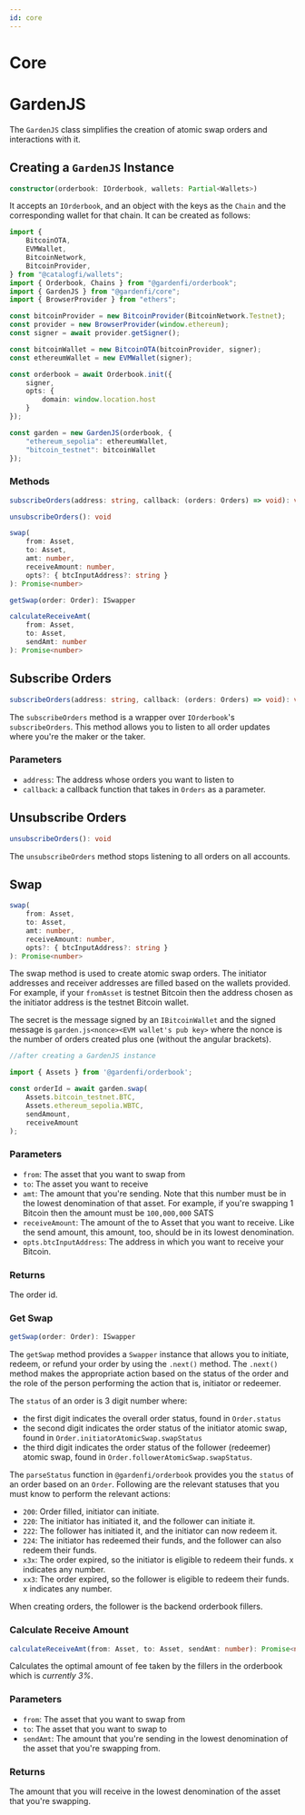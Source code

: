 ```yaml
---
id: core
---
```


# Core
# GardenJS
The `GardenJS` class simplifies the creation of atomic swap orders and interactions with it.

## Creating a `GardenJS` Instance
```ts
constructor(orderbook: IOrderbook, wallets: Partial<Wallets>)
```

It accepts an `IOrderbook`, and an object with the keys as the `Chain` and the corresponding wallet for that chain. It can be created as follows:
```ts
import { 
    BitcoinOTA, 
    EVMWallet,
    BitcoinNetwork,
    BitcoinProvider,
} from "@catalogfi/wallets";
import { Orderbook, Chains } from "@gardenfi/orderbook";
import { GardenJS } from "@gardenfi/core";
import { BrowserProvider } from "ethers";

const bitcoinProvider = new BitcoinProvider(BitcoinNetwork.Testnet);
const provider = new BrowserProvider(window.ethereum);
const signer = await provider.getSigner();

const bitcoinWallet = new BitcoinOTA(bitcoinProvider, signer);
const ethereumWallet = new EVMWallet(signer);

const orderbook = await Orderbook.init({
	signer,
	opts: {
		domain: window.location.host
	}
});

const garden = new GardenJS(orderbook, {
	"ethereum_sepolia": ethereumWallet,
	"bitcoin_testnet": bitcoinWallet
});
```

### Methods
```ts
subscribeOrders(address: string, callback: (orders: Orders) => void): void

unsubscribeOrders(): void

swap(
	from: Asset,
	to: Asset,
	amt: number,
	receiveAmount: number,
	opts?: { btcInputAddress?: string }
): Promise<number>

getSwap(order: Order): ISwapper

calculateReceiveAmt(
	from: Asset,
	to: Asset,
	sendAmt: number
): Promise<number>
```

## Subscribe Orders
```ts
subscribeOrders(address: string, callback: (orders: Orders) => void): void
```

The `subscribeOrders` method is a wrapper over `IOrderbook`'s `subscribeOrders`. This method allows you to listen to all order updates where you're the maker or the taker.

### Parameters
- `address`: The address whose orders you want to listen to
- `callback`: a callback function that takes in `Orders` as a parameter.

## Unsubscribe Orders
```ts
unsubscribeOrders(): void
```
The `unsubscribeOrders` method stops listening to all orders on all accounts.

## Swap
```ts
swap(
    from: Asset,
    to: Asset,
    amt: number,
    receiveAmount: number,
    opts?: { btcInputAddress?: string }
): Promise<number>
```

The swap method is used to create atomic swap orders. The initiator addresses and receiver addresses are filled based on the wallets provided. For example, if your `fromAsset` is testnet Bitcoin then the address chosen as the initiator address is the testnet Bitcoin wallet.

The secret is the message signed by an `IBitcoinWallet` and the signed message is `garden.js<nonce><EVM wallet's pub key>` where the nonce is the number of orders created plus one (without the angular brackets).
```ts
//after creating a GardenJS instance

import { Assets } from '@gardenfi/orderbook';

const orderId = await garden.swap(
    Assets.bitcoin_testnet.BTC, 
    Assets.ethereum_sepolia.WBTC, 
    sendAmount, 
    receiveAmount
);
```

### Parameters
- `from`: The asset that you want to swap from
- `to`: The asset you want to receive
- `amt`: The amount that you're sending. Note that this number must be in the lowest denomination of that asset. For example, if you're swapping 1 Bitcoin then the amount must be `100,000,000` SATS
- `receiveAmount`: The amount of the to Asset that you want to receive. Like the send amount, this amount, too, should be in its lowest denomination.
- `opts.btcInputAddress`: The address in which you want to receive your Bitcoin.

### Returns
The order id.

### Get Swap
```ts
getSwap(order: Order): ISwapper
```

The `getSwap` method provides a `Swapper` instance that allows you to initiate, redeem, or refund your order by using the `.next()` method. The `.next()` method makes the appropriate action based on the status of the order and the role of the person performing the action that is, initiator or redeemer.

The `status` of an order is 3 digit number where:
- the first digit indicates the overall order status, found in `Order.status`
- the second digit indicates the order status of the initiator atomic swap, found in `Order.initiatorAtomicSwap.swapStatus`
- the third digit indicates the order status of the follower (redeemer) atomic swap, found in `Order.followerAtomicSwap.swapStatus`.

The `parseStatus` function in `@gardenfi/orderbook` provides you the `status` of an order based on an `Order`. Following are the relevant statuses that you must know to perform the relevant actions:

- `200`: Order filled, initiator can initiate.
- `220`: The initiator has initiated it, and the follower can initiate it.
- `222`: The follower has initiated it, and the initiator can now redeem it.
- `224`: The initiator has redeemed their funds, and the follower can also redeem their funds.
- `x3x`: The order expired, so the initiator is eligible to redeem their funds. x indicates any number.
- `xx3`: The order expired, so the follower is eligible to redeem their funds. x indicates any number.

When creating orders, the follower is the backend orderbook fillers.

### Calculate Receive Amount
```ts
calculateReceiveAmt(from: Asset, to: Asset, sendAmt: number): Promise<number>
```

Calculates the optimal amount of fee taken by the fillers in the orderbook which is *currently 3%*.

### Parameters
- `from`: The asset that you want to swap from
- `to`: The asset that you want to swap to
- `sendAmt`: The amount that you're sending in the lowest denomination of the asset that you're swapping from.

### Returns
The amount that you will receive in the lowest denomination of the asset that you're swapping.
